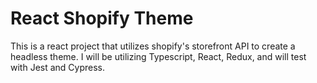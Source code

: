 # React Shopify Theme

This is a react project that utilizes shopify's storefront API to create a headless theme. I will be utilizing Typescript, React, Redux, and will test with Jest and Cypress.